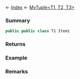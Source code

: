 ← [Index](Api-Index) ← [MyTuple<T1, T2, T3>](VRage.MyTuple`3)

### Summary

```csharp
public public class T1 Item1
```

### Returns

### Example

### Remarks


